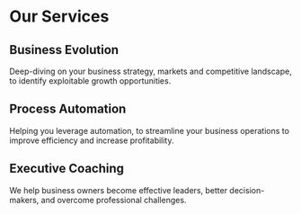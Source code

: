 # Our Services

## Business Evolution

Deep-diving on your business strategy, markets and competitive landscape, to identify exploitable growth opportunities.

## Process Automation

Helping you leverage automation, to streamline your business operations to improve efficiency and increase profitability.

## Executive Coaching

We help business owners become effective leaders, better decision-makers, and overcome professional challenges.
